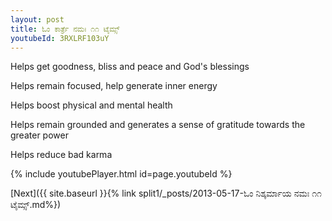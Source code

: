 ```yaml
---
layout: post
title: ಓಂ ಕಾರ್ತ್ರೆ ನಮಃ ೧೧ ಟೈಮ್ಸ್
youtubeId: 3RXLRF103uY
---
```

 
 
Helps get goodness, bliss and peace and God's blessings
 
Helps remain focused, help generate inner energy 
 
Helps boost physical and mental health 
 
Helps remain grounded and generates a sense of gratitude towards the greater power 
 
Helps reduce bad karma
 
 
 
 


{% include youtubePlayer.html id=page.youtubeId %}
 
[Next]({{ site.baseurl }}{% link  split1/_posts/2013-05-17-ಓಂ ನಿಶ್ಕರ್ಮಾಯ ನಮಃ ೧೧ ಟೈಮ್ಸ್.md%})
 
